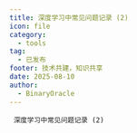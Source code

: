 ```yaml
---
title: 深度学习中常见问题记录 (2)
icon: file
category:
  - tools
tag:
  - 已发布
footer: 技术共建，知识共享
date: 2025-08-10
author:
  - BinaryOracle
---
```


` 深度学习中常见问题记录 (2)` 

<!-- more -->

